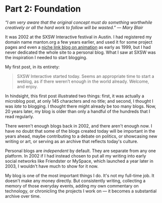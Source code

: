# Part 2: Foundation

_“I am very aware that the original concept must do something worthwhile creatively or all the hard work to follow will be wasted.” — Mary Blair_

It was 2002 at the SXSW Interactive festival in Austin. I had registered my domain name manton.org a few years earlier, and used it for some project pages and even a [niche link blog on animation][1] as early as 1999, but I had never dedicated the whole site to a personal blog. What I saw at SXSW was the inspiration I needed to start blogging.

My first post, in its entirety:

> SXSW Interactive started today. Seems an appropriate time to start a weblog, as if there weren’t enough in the world already. Welcome, and enjoy.

In hindsight, this first post illustrated two things: first, it was actually a microblog post, at only 145 characters and no title; and second, I thought I was _late_ to blogging. I thought there might already be too many blogs. Now, 20 years later, my blog is older than only a handful of the hundreds that I read regularly.

There weren't enough blogs back in 2002, and there aren't enough now. I have no doubt that some of the blogs created today will be important in the years ahead, maybe contributing to a debate on politics, or showcasing new writing or art, or serving as an archive that reflects today's culture.

Personal blogs are _independent_ by default. They are separate from any one platform. In 2002 if I had instead chosen to put all my writing into early social networks like Friendster or MySpace, which launched a year later in 2003, I wouldn't have much to show for it now.

My blog is one of the most important things I do. It's not my full-time job. It doesn't make any money directly. But consistently writing, collecting a memory of those everyday events, adding my own commentary on technology, or chronicling the projects I work on — it becomes a substantial archive over time.

[1]:	http://www.manton.org/lightbox/